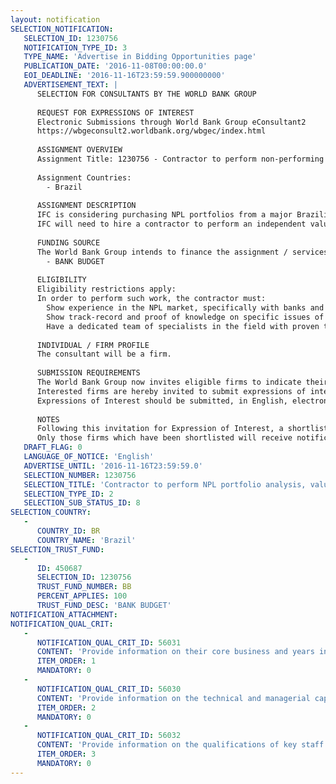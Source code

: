 ```yaml
---
layout: notification
SELECTION_NOTIFICATION: 
   SELECTION_ID: 1230756
   NOTIFICATION_TYPE_ID: 3
   TYPE_NAME: 'Advertise in Bidding Opportunities page'
   PUBLICATION_DATE: '2016-11-08T00:00:00.0'
   EOI_DEADLINE: '2016-11-16T23:59:59.900000000'
   ADVERTISEMENT_TEXT: |
      SELECTION FOR CONSULTANTS BY THE WORLD BANK GROUP
      
      REQUEST FOR EXPRESSIONS OF INTEREST
      Electronic Submissions through World Bank Group eConsultant2
      https://wbgeconsult2.worldbank.org/wbgec/index.html
      
      ASSIGNMENT OVERVIEW
      Assignment Title: 1230756 - Contractor to perform non-performing loan (NPL) portfolio analysis, valuation and pricing.
      
      Assignment Countries:
        - Brazil
      
      ASSIGNMENT DESCRIPTION
      IFC is considering purchasing NPL portfolios from a major Brazilian bank in a bilateral deal, to be acquired in more than one tranche. 
      IFC will need to hire a contractor to perform an independent valuation n order to price the NPL portfolios, as well as annual reviews of the performance of these portfolios it. For each of the portfolio tranches, the contractor will have to perform a valuation at the time of acquisition, comprising the analysis of portfolios profile and its historical performance, as well as the valuation of such portfolio based on the methods that are usually applied in the market. Additionally, the contractor is expected to conduct annual reviews in order to monitor and analyze possible performance deviations, as well as pointing out their causes to assist IFC on adjusting its strategy accordingly.
      
      FUNDING SOURCE
      The World Bank Group intends to finance the assignment / services described below under the following:
        - BANK BUDGET
      
      ELIGIBILITY
      Eligibility restrictions apply:
      In order to perform such work, the contractor must:
      	Show experience in the NPL market, specifically with banks and notably in the Brazilian market. Track record showing other similar transactions performed. Have at least 5 years acting in this market showing know-how of analyzing, valuing and pricing NPLs in Brazil.
      	Show track-record and proof of knowledge on specific issues of each type of NPL portfolio to be bought (focus on banks NPLs), evidence of proven models (statistical or not) to price NPL portfolios in the following segments: retail (e.g. personal loans, credit cards), vehicles and small and medium enterprises.
      	Have a dedicated team of specialists in the field with proven track record with the type of assets to be acquired (NPLs from large banks), with experience in different types of segments (retail, vehicles, small and medium enterprises). Have a seasoned key staff with experience in operational and financial restructuring, collections, pricing and acquisition and sale of NPL portfolios.
      
      INDIVIDUAL / FIRM PROFILE
      The consultant will be a firm. 
      
      SUBMISSION REQUIREMENTS
      The World Bank Group now invites eligible firms to indicate their interest in providing the services.  Interested firms must provide information indicating that they are qualified to perform the services (brochures, description of similar assignments, experience in similar conditions, availability of appropriate skills among staff, etc. for firms; CV and cover letter for individuals).  Please note that the total size of all attachments should be less than 5MB.  Consultants may associate to enhance their qualifications.
      Interested firms are hereby invited to submit expressions of interest.
      Expressions of Interest should be submitted, in English, electronically through World Bank Group eConsultant2 (https://wbgeconsult2.worldbank.org/wbgec/index.html)
      
      NOTES
      Following this invitation for Expression of Interest, a shortlist of qualified firms will be formally invited to submit proposals. Shortlisting and selection will be subject to the availability of funding.
      Only those firms which have been shortlisted will receive notification. No debrief will be provided to firms which have not been shortlisted.
   DRAFT_FLAG: 0
   LANGUAGE_OF_NOTICE: 'English'
   ADVERTISE_UNTIL: '2016-11-16T23:59:59.0'
   SELECTION_NUMBER: 1230756
   SELECTION_TITLE: 'Contractor to perform NPL portfolio analysis, valuation and pricing.'
   SELECTION_TYPE_ID: 2
   SELECTION_SUB_STATUS_ID: 8
SELECTION_COUNTRY: 
   - 
      COUNTRY_ID: BR
      COUNTRY_NAME: 'Brazil'
SELECTION_TRUST_FUND: 
   - 
      ID: 450687
      SELECTION_ID: 1230756
      TRUST_FUND_NUMBER: BB
      PERCENT_APPLIES: 100
      TRUST_FUND_DESC: 'BANK BUDGET'
NOTIFICATION_ATTACHMENT: 
NOTIFICATION_QUAL_CRIT: 
   - 
      NOTIFICATION_QUAL_CRIT_ID: 56031
      CONTENT: 'Provide information on their core business and years in business. Experience in the NPL market, specifically with banks and notably in the Brazilian market. Track record showing other similar transactions performed. At least more than 5 years acting in this market showing know-how of analyzing, valuing and pricing non-performing loans (NPLs) in Brazil.'
      ITEM_ORDER: 1
      MANDATORY: 0
   - 
      NOTIFICATION_QUAL_CRIT_ID: 56030
      CONTENT: 'Provide information on the technical and managerial capabilities of the firm.. Track-record and proof of knowledge on specific issues of each type of NPL portfolio to be bought (focus on banks NPLs), evidence of proven models (statistical or not) to price NPL portfolios in the following segments: retail (e.g. personal loans, credit cards), vehicles and small and medium enterprises.'
      ITEM_ORDER: 2
      MANDATORY: 0
   - 
      NOTIFICATION_QUAL_CRIT_ID: 56032
      CONTENT: 'Provide information on the qualifications of key staff. Dedicated team of specialists in the field with proven track record with the type of assets to be acquired (NPLs from large banks), with experience in different types of segments (retail, vehicles, small and medium enterprises). Seasoned key staff with experience in operational and financial restructuring, collections, pricing and acquisition and sale of NPL portfolios.'
      ITEM_ORDER: 3
      MANDATORY: 0
---
```

